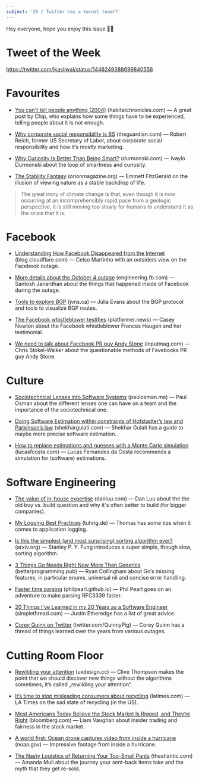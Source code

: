 ```yaml
---
subject: '26 / Twitter has a kernel team!?' 
---
```


Hey everyone, hope you enjoy this issue ✌🏻 

# Tweet of the Week 

https://twitter.com/ikasliwal/status/1446249388699840556 

# Favourites 

* [You can't tell people anything (2004)](http://habitatchronicles.com/2004/04/you-cant-tell-people-anything/) (habitatchronicles.com) — A great post by Chip, who explains how some things have to be experienced, telling people about it is not enough.

* [Why corporate social responsibility is BS](https://www.theguardian.com/commentisfree/2021/sep/26/why-corporate-social-responsibility-is-bs) (theguardian.com) — Robert Reich, former US Secretary of Labor, about corporate social responsibility and how it‘s mostly marketing.

* [Why Curiosity Is Better Than Being Smart?](https://durmonski.com/life-advice/curiosity-is-better-than-being-smart/) (durmonski.com) — Ivaylo Durmonski about the loop of smartness and curiosity.

* [The Stability Fantasy](https://orionmagazine.org/article/the-stability-fantasy/) (orionmagazine.org) — Emmett FitzGerald on the illusion of viewing nature as a stable backdrop of life.
> The great irony of climate change is that, even though it is now occurring at an incomprehensibly rapid pace from a geologic perspective, it is still moving too slowly for humans to understand it as the crisis that it is.

# Facebook

* [Understanding How Facebook Disappeared from the Internet](https://blog.cloudflare.com/october-2021-facebook-outage/) (blog.cloudflare.com) — Celso Martinho with an outsiders view on the Facebook outage.

* [More details about the October 4 outage](https://engineering.fb.com/2021/10/05/networking-traffic/outage-details/) (engineering.fb.com) — Santosh Janardhan about the things that happened inside of Facebook during the outage.

* [Tools to explore BGP](https://jvns.ca/blog/2021/10/05/tools-to-look-at-bgp-routes/) (jvns.ca) — Julia Evans about the BGP protocol and tools to visualize BGP routes.

* [The Facebook whistleblower testifies](https://www.platformer.news/p/the-facebook-whistleblower-testifies?token=eyJ1c2VyX2lkIjozNTczNDk4MywicG9zdF9pZCI6NDIyMDc4NDYsIl8iOiJiRXNvYSIsImlhdCI6MTYzMzYwODY1NCwiZXhwIjoxNjMzNjEyMjU0LCJpc3MiOiJwdWItNzk3NiIsInN1YiI6InBvc3QtcmVhY3Rpb24ifQ.Tae3w8qAADwECaGdZeXtSAPZpy1EkD8dO8-j41QNXfg) (platformer.news) — Casey Newton about the Facebook whistleblower Frances Haugen and her testimonial.

* [We need to talk about Facebook PR guy Andy Stone](https://www.inputmag.com/features/facebook-public-relations-andy-stone-twitter-whistleblower-controversy) (inputmag.com) — Chris Stokel-Walker about the questionable methods of Favebooks PR guy Andy Stone. 

# Culture 

* [Sociotechnical Lenses into Software Systems](https://paulosman.me/2021/10/02/sociotechnical-lenses-into-software-systems/) (paulosman.me) — Paul Osman about the different lenses one can have on a team and the importance of the sociotechnical one.

* [Doing Software Estimation within constraints of Hofstadter’s law and Parkinson’s law](https://shekhargulati.com/2021/09/23/doing-software-estimation-within-constraints-of-hofstadters-law-and-parkinsons-law/) (shekhargulati.com) — Shekhar Gulati has a guide to maybe more precise software estimation.

* [How to replace estimations and guesses with a Monte Carlo simulation](https://lucasfcosta.com/2021/09/20/monte-carlo-forecasts.html) (lucasfcosta.com) — Lucas Fernandes da Costa recommends a simulation for (software) estimations.

# Software Engineering 

* [The value of in-house expertise](https://danluu.com/in-house/) (danluu.com) — Dan Luu about the the old buy vs. build question and why it's often better to build (for bigger companies). 

* [My Logging Best Practices](https://tuhrig.de/my-logging-best-practices/) (tuhrig.de) — Thomas has some tips when it comes to application logging.

* [Is this the simplest (and most surprising) sorting algorithm ever?](https://arxiv.org/abs/2110.01111) (arxiv.org) — Stanley P. Y. Fung introduces a super simple, though slow, sorting algorithm.

* [3 Things Go Needs Right Now More Than Generics](https://betterprogramming.pub/three-things-go-needs-right-now-more-than-generics-a6225d62f76b) (betterprogramming.pub) — Ryan Collingham about Go‘s missing features, in particular enums, universal nil and concise error handling.

* [Faster time parsing](https://philpearl.github.io/post/perf_time/) (philpearl.github.io) — Phil Pearl goes on an adventure to make parsing RFC3339 faster.

* [20 Things I've Learned in my 20 Years as a Software Engineer](https://www.simplethread.com/20-things-ive-learned-in-my-20-years-as-a-software-engineer/) (simplethread.com) — Justin Etheredge has a list of great advice.

* [Corey Quinn on Twitter](https://twitter.com/QuinnyPig/status/1445151389122842624) (twitter.com/QuinnyPig) — Corey Quinn has a thread of things learned over the years from various outages.

# Cutting Room Floor 

* [Rewilding your attention](https://uxdesign.cc/rewilding-your-attention-d518ede18855) (uxdesign.cc) — Clive Thompson makes the point that we should discover new things without the algorithms sometimes, it‘s called „rewilding your attention“. 

* [It’s time to stop misleading consumers about recycling](https://www.latimes.com/opinion/story/2021-09-29/editorial-its-time-to-stop-lying-to-consumers-about-the-sad-state-of-recycling) (latimes.com) — LA Times on the sad state of recycling (in the US).

* [Most Americans Today Believe the Stock Market Is Rigged, and They’re Right](https://www.bloomberg.com/news/features/2021-09-29/is-stock-market-rigged-insider-trading-by-executives-is-pervasive-critics-say) (bloomberg.com) —  Liam Vaughan about insider trading and fairness in the stock market.

* [A world first: Ocean drone captures video from inside a hurricane](http://www.noaa.gov/news-release/world-first-ocean-drone-captures-video-from-inside-hurricane) (noaa.gov) — Impressive footage from inside a hurricane.

* [The Nasty Logistics of Returning Your Too-Small Pants](https://www.theatlantic.com/magazine/archive/2021/11/free-returns-online-shopping/620169/) (theatlantic.com) — Amanda Mull about the journey your sent-back items take and the myth that they get re-sold.

